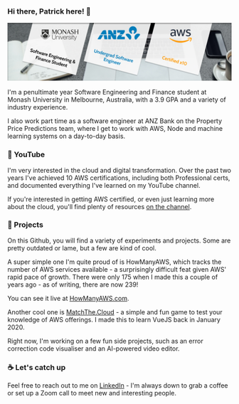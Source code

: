 ### Hi there, Patrick here! 🏀

![A bit about me](github-cover-photo.jpg)

I'm a penultimate year Software Engineering and Finance student at Monash University in Melbourne, Australia, with a 3.9 GPA and a variety of industry experience.

I also work part time as a software engineer at ANZ Bank on the Property Price Predictions team, where I get to work with AWS, Node and machine learning systems on a day-to-day basis.

### 🎥 YouTube

I'm very interested in the cloud and digital transformation. Over the past two years I've achieved 10 AWS certifications, including both Professional certs, and documented everything I've learned on my YouTube channel.

If you're interested in getting AWS certified, or even just learning more about the cloud, you'll find plenty of resources [on the channel](https://youtube.com/c/PatrickBrett1111).

### 🎨 Projects

On this Github, you will find a variety of experiments and projects. Some are pretty outdated or lame, but a few are kind of cool.

A super simple one I'm quite proud of is HowManyAWS, which tracks the number of AWS services available - a surprisingly difficult feat given AWS' rapid pace of growth. There were only 175 when I made this a couple of years ago - as of writing, there are now 239!

You can see it live at [HowManyAWS.com](https://howmanyaws.com).

Another cool one is [MatchThe.Cloud](https://matchthe.cloud) - a simple and fun game to test your knowledge of AWS offerings. I made this to learn VueJS back in January 2020.

Right now, I'm working on a few fun side projects, such as an error correction code visualiser and an AI-powered video editor.

### ☕️ Let's catch up

Feel free to reach out to me on [LinkedIn](https://linkedin.com/in/patrickbrett1) - I'm always down to grab a coffee or set up a Zoom call to meet new and interesting people.
